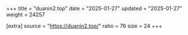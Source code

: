 +++
title = "duanin2.top"
date = "2025-01-27"
updated = "2025-01-27"
weight = 24257

[extra]
source = "https://duanin2.top/"
ratio = 76
size = 24
+++
